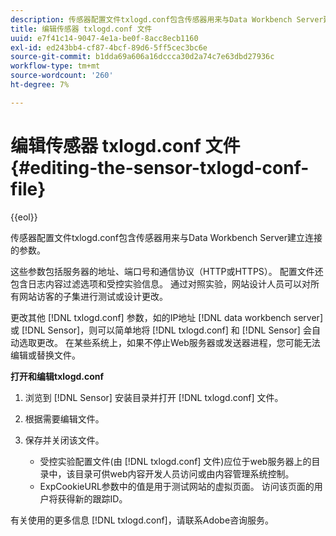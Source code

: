 ```yaml
---
description: 传感器配置文件txlogd.conf包含传感器用来与Data Workbench Server建立连接的参数。
title: 编辑传感器 txlogd.conf 文件
uuid: e7f41c14-9047-4e1a-be0f-8acc8ecb1160
exl-id: ed243bb4-cf87-4bcf-89d6-5ff5cec3bc6e
source-git-commit: b1dda69a606a16dccca30d2a74c7e63dbd27936c
workflow-type: tm+mt
source-wordcount: '260'
ht-degree: 7%

---
```


# 编辑传感器 txlogd.conf 文件{#editing-the-sensor-txlogd-conf-file}

{{eol}}

传感器配置文件txlogd.conf包含传感器用来与Data Workbench Server建立连接的参数。

这些参数包括服务器的地址、端口号和通信协议（HTTP或HTTPS）。 配置文件还包含日志内容过滤选项和受控实验信息。 通过对照实验，网站设计人员可以对所有网站访客的子集进行测试或设计更改。

更改其他 [!DNL txlogd.conf] 参数，如的IP地址 [!DNL data workbench server] 或 [!DNL Sensor]，则可以简单地将 [!DNL txlogd.conf] 和 [!DNL Sensor] 会自动选取更改。 在某些系统上，如果不停止Web服务器或发送器进程，您可能无法编辑或替换文件。

**打开和编辑txlogd.conf**

1. 浏览到 [!DNL Sensor] 安装目录并打开 [!DNL txlogd.conf] 文件。
1. 根据需要编辑文件。
1. 保存并关闭该文件。

   * 受控实验配置文件(由 [!DNL txlogd.conf] 文件)应位于web服务器上的目录中，该目录可供web内容开发人员访问或由内容管理系统控制。
   * ExpCookieURL参数中的值是用于测试网站的虚拟页面。 访问该页面的用户将获得新的跟踪ID。

有关使用的更多信息 [!DNL txlogd.conf]，请联系Adobe咨询服务。
